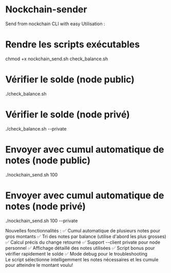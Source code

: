 # Nockchain-sender
Send from nockchain CLI with easy
Utilisation :
# Rendre les scripts exécutables
chmod +x nockchain_send.sh check_balance.sh

# Vérifier le solde (node public)
./check_balance.sh

# Vérifier le solde (node privé)
./check_balance.sh --private

# Envoyer avec cumul automatique de notes (node public)
./nockchain_send.sh <adresse> 100

# Envoyer avec cumul automatique de notes (node privé)
./nockchain_send.sh <adresse> 100 --private

Nouvelles fonctionnalités :
✅ Cumul automatique de plusieurs notes pour gros montants
✅ Tri des notes par balance (utilise d'abord les plus grosses)
✅ Calcul précis du change retourné
✅ Support --client private pour node personnel
✅ Affichage détaillé des notes utilisées
✅ Script bonus pour vérifier rapidement le solde
✅ Mode debug pour le troubleshooting  
Le script sélectionne intelligemment les notes nécessaires et les cumule pour atteindre le montant voulu!
